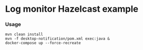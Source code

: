 # Log monitor Hazelcast example

### Usage

```
mvn clean install
mvn -f desktop-notification/pom.xml exec:java &
docker-compose up --force-recreate
```